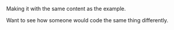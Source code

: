 Making it with the same content as the example.

Want to see how someone would code the same thing differently.
